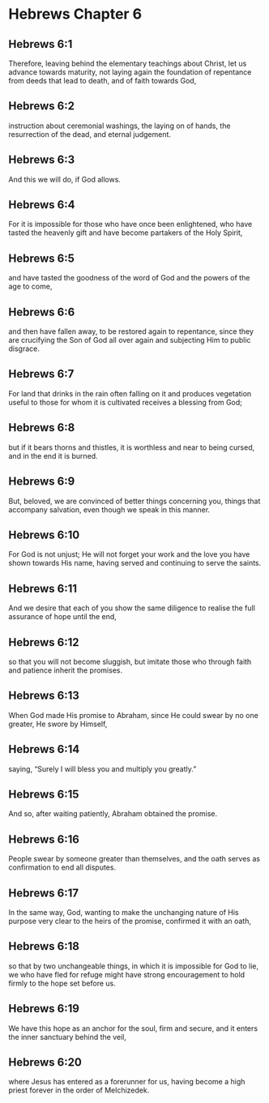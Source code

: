 # Hebrews Chapter 6

## Hebrews 6:1
Therefore, leaving behind the elementary teachings about Christ, let us advance towards maturity, not laying again the foundation of repentance from deeds that lead to death, and of faith towards God,

## Hebrews 6:2
instruction about ceremonial washings, the laying on of hands, the resurrection of the dead, and eternal judgement.

## Hebrews 6:3
And this we will do, if God allows.

## Hebrews 6:4
For it is impossible for those who have once been enlightened, who have tasted the heavenly gift and have become partakers of the Holy Spirit,

## Hebrews 6:5
and have tasted the goodness of the word of God and the powers of the age to come,

## Hebrews 6:6
and then have fallen away, to be restored again to repentance, since they are crucifying the Son of God all over again and subjecting Him to public disgrace.

## Hebrews 6:7
For land that drinks in the rain often falling on it and produces vegetation useful to those for whom it is cultivated receives a blessing from God;

## Hebrews 6:8
but if it bears thorns and thistles, it is worthless and near to being cursed, and in the end it is burned.

## Hebrews 6:9
But, beloved, we are convinced of better things concerning you, things that accompany salvation, even though we speak in this manner.

## Hebrews 6:10
For God is not unjust; He will not forget your work and the love you have shown towards His name, having served and continuing to serve the saints.

## Hebrews 6:11
And we desire that each of you show the same diligence to realise the full assurance of hope until the end,

## Hebrews 6:12
so that you will not become sluggish, but imitate those who through faith and patience inherit the promises.

## Hebrews 6:13
When God made His promise to Abraham, since He could swear by no one greater, He swore by Himself,

## Hebrews 6:14
saying, “Surely I will bless you and multiply you greatly.”

## Hebrews 6:15
And so, after waiting patiently, Abraham obtained the promise.

## Hebrews 6:16
People swear by someone greater than themselves, and the oath serves as confirmation to end all disputes.

## Hebrews 6:17
In the same way, God, wanting to make the unchanging nature of His purpose very clear to the heirs of the promise, confirmed it with an oath,

## Hebrews 6:18
so that by two unchangeable things, in which it is impossible for God to lie, we who have fled for refuge might have strong encouragement to hold firmly to the hope set before us.

## Hebrews 6:19
We have this hope as an anchor for the soul, firm and secure, and it enters the inner sanctuary behind the veil,

## Hebrews 6:20
where Jesus has entered as a forerunner for us, having become a high priest forever in the order of Melchizedek.
